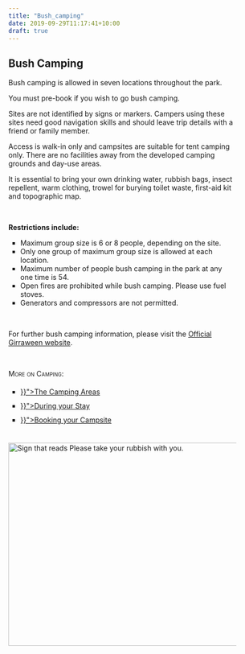 ```yaml
---
title: "Bush_camping"
date: 2019-09-29T11:17:41+10:00
draft: true
---
```


<div class="container text">
<div class="centre" style="width: 90%;">

<h2>Bush Camping</h2>

<p>Bush camping is allowed in seven locations throughout the park.</p>

<p>You must pre-book if you wish to go bush camping.</p>

<p>Sites are not identified by signs or markers. Campers using these sites need good navigation skills and should leave trip details with a friend or family member.</p>

<p>Access is walk-in only and campsites are suitable for tent camping only.  There are no facilities away from the developed camping grounds and day-use areas.</p>

<p>It is essential to bring your own drinking water, rubbish bags, insect repellent, warm clothing, trowel for burying toilet waste, first-aid kit and topographic map.</p>
<br />

<b>Restrictions include:</b>
<ul style="list-style-type: square;">
     <li>Maximum group size is 6 or 8 people, depending on the site.</li>
     <li>Only one group of maximum group size is allowed at each location.</li>
     <li>Maximum number of people bush camping in the park at any one time is 54.</li>
     <li>Open fires are prohibited while bush camping.  Please use fuel stoves.</li>
     <li>Generators and compressors are not permitted.</li>
</ul>
<br />

<p>For further bush camping information, please visit the <a href="https://parks.des.qld.gov.au/parks/girraween/camping.html#bush_camping" target="_blank">Official Girraween website</a>.</p>

<br />

<span class="smallcaps">More on Camping:</span>
<ul style="list-style-type: square; line-height: 2em;">
<li><a href="{{< ref "/camping/camping_areas" >}}">The Camping Areas</a></li>
<li><a href="{{< ref "/camping/during_stay" >}}">During your Stay</a></li>
<li><a href="{{< ref "/camping/booking" >}}">Booking your Campsite</a></li>
</ul>

<br />
<img class="image" style="margin-left: auto; margin-right: auto;" src="../../photos/camping/rubbish.jpg" width="537px" height="404px" alt="Sign that reads Please take your rubbish with you." />

</div>
</div>
